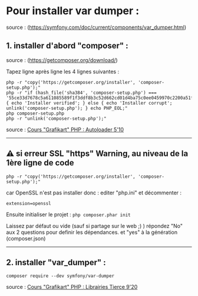 # Pour installer var dumper :

source : (https://symfony.com/doc/current/components/var_dumper.html)

## 1. installer d'abord "composer" :

source : (https://getcomposer.org/download/)

Tapez ligne après ligne les 4 lignes suivantes :

```
php -r "copy('https://getcomposer.org/installer', 'composer-setup.php');"
php -r "if (hash_file('sha384', 'composer-setup.php') === '55ce33d7678c5a611085589f1f3ddf8b3c52d662cd01d4ba75c0ee0459970c2200a51f492d557530c71c15d8dba01eae') { echo 'Installer verified'; } else { echo 'Installer corrupt'; unlink('composer-setup.php'); } echo PHP_EOL;"
php composer-setup.php
php -r "unlink('composer-setup.php');"
```

source : [Cours "Grafikart" PHP  : Autoloader 5'10](https://grafikart.fr/tutoriels/autoloader-composer-php-1144)

---

## :warning: **si erreur SSL "https" Warning, au niveau de la 1ère ligne de code** 
```php -r "copy('https://getcomposer.org/installer', 'composer-setup.php');"```

car OpenSSL n'est pas installer donc :
editer "php.ini" et décommenter : 

```extension=openssl```

Ensuite initialiser le projet :
```php composer.phar init``` 

Laissez par défaut ou vide (sauf si partage sur le web ;) )
répondez "No" aux 2 questions pour definir les dépendances.
et "yes" à la génération (composer.json) 

---

## 2. installer "var_dumper" :

```composer require --dev symfony/var-dumper```

source : [Cours "Grafikart" PHP  : Librairies Tierce 9'20](https://grafikart.fr/tutoriels/composer-require-1146)

